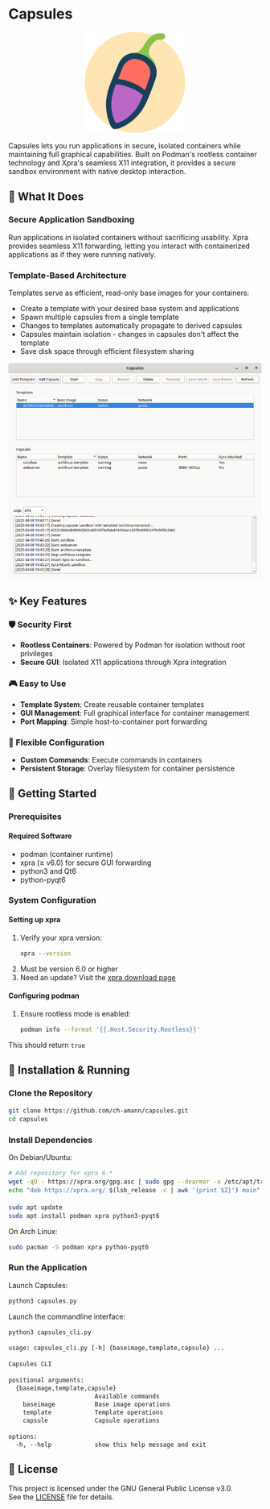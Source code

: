 # Capsules

<p align="center">
  <img src="./res/icon_background.png" alt="Capsules Logo" width="200"/>
</p>

Capsules lets you run applications in secure, isolated containers while maintaining full graphical capabilities. Built on Podman's rootless container technology and Xpra's seamless X11 integration, it provides a secure sandbox environment with native desktop interaction.

## 🎯 What It Does

### Secure Application Sandboxing
Run applications in isolated containers without sacrificing usability. Xpra provides seamless X11 forwarding, letting you interact with containerized applications as if they were running natively.

### Template-Based Architecture
Templates serve as efficient, read-only base images for your containers:
- Create a template with your desired base system and applications
- Spawn multiple capsules from a single template
- Changes to templates automatically propagate to derived capsules
- Capsules maintain isolation - changes in capsules don't affect the template
- Save disk space through efficient filesystem sharing

<p align="center">
  <img src="./res/main_window.png" alt="Capsules Main Window" width="800"/>
</p>

## ✨ Key Features

### 🛡️ Security First
- **Rootless Containers**: Powered by Podman for isolation without root privileges
- **Secure GUI**: Isolated X11 applications through Xpra integration

### 🎮 Easy to Use
- **Template System**: Create reusable container templates
- **GUI Management**: Full graphical interface for container management
- **Port Mapping**: Simple host-to-container port forwarding

### 🔧 Flexible Configuration
- **Custom Commands**: Execute commands in containers
- **Persistent Storage**: Overlay filesystem for container persistence

## 🚀 Getting Started

### Prerequisites

#### Required Software
- podman (container runtime)
- xpra (≥ v6.0) for secure GUI forwarding
- python3 and Qt6
- python-pyqt6

### System Configuration

#### Setting up xpra
1. Verify your xpra version:
   ```bash
   xpra --version
   ```
2. Must be version 6.0 or higher
3. Need an update? Visit the [xpra download page](https://github.com/Xpra-org/xpra/wiki/Download)

#### Configuring podman
1. Ensure rootless mode is enabled:
   ```bash
   podman info --format '{{.Host.Security.Rootless}}'
   ```
This should return `true`

## 🚀 Installation & Running


### Clone the Repository
```bash
git clone https://github.com/ch-amann/capsules.git
cd capsules
```

### Install Dependencies
On Debian/Ubuntu:
```bash
# Add repository for xpra 6.*
wget -qO - https://xpra.org/gpg.asc | sudo gpg --dearmor -o /etc/apt/trusted.gpg.d/xpra-archive.gpg
echo "deb https://xpra.org/ $(lsb_release -c | awk '{print $2}') main" | sudo tee /etc/apt/sources.list.d/xpra-$(lsb_release -c | awk '{print $2}').list

sudo apt update
sudo apt install podman xpra python3-pyqt6
```

On Arch Linux:
```bash
sudo pacman -S podman xpra python-pyqt6
```

### Run the Application
Launch Capsules:
```bash
python3 capsules.py
```

Launch the commandline interface:
```bash
python3 capsules_cli.py
```

```Text
usage: capsules_cli.py [-h] {baseimage,template,capsule} ...

Capsules CLI

positional arguments:
  {baseimage,template,capsule}
                        Available commands
    baseimage           Base image operations
    template            Template operations
    capsule             Capsule operations

options:
  -h, --help            show this help message and exit
```


## 📜 License

This project is licensed under the GNU General Public License v3.0.  
See the [LICENSE](./LICENSE) file for details.